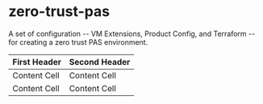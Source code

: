 # zero-trust-pas
A set of configuration -- VM Extensions, Product Config, and Terraform -- for creating a zero trust PAS environment.

| First Header  | Second Header |
| ------------- | ------------- |
| Content Cell  | Content Cell  |
| Content Cell  | Content Cell  |
